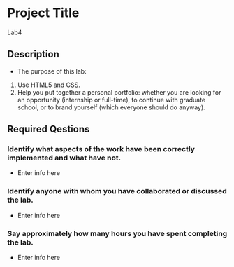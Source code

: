 # Project Title
Lab4

## Description

* The purpose of this lab:
1. Use HTML5 and CSS.
2. Help you put together a personal portfolio: whether you are looking for an opportunity (internship or full-time), to continue with graduate school, or to brand yourself (which everyone should do anyway).


## Required Qestions


### Identify what aspects of the work have been correctly implemented and what have not.

* Enter info here

### Identify anyone with whom you have collaborated or discussed the lab.

* Enter info here

### Say approximately how many hours you have spent completing the lab.

* Enter info here